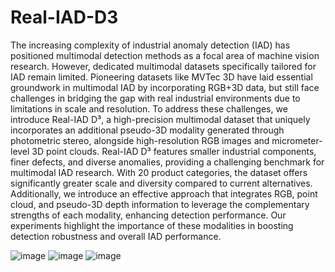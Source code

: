 # Real-IAD-D3

The increasing complexity of industrial anomaly detection (IAD) has positioned multimodal detection methods as a focal area of machine vision research. However, dedicated multimodal datasets specifically tailored for IAD remain limited. Pioneering datasets like MVTec 3D have laid essential groundwork in multimodal IAD by incorporating RGB+3D data, but still face challenges in bridging the gap with real industrial environments due to limitations in scale and resolution. To address these challenges, we introduce Real-IAD D³, a high-precision multimodal dataset that uniquely incorporates an additional pseudo-3D modality generated through photometric stereo, alongside high-resolution RGB images and micrometer-level 3D point clouds.
Real-IAD D³ features smaller industrial components, finer defects, and diverse anomalies, providing a challenging benchmark for multimodal IAD research.
With 20 product categories, the dataset offers significantly greater scale and diversity compared to current alternatives. Additionally, we introduce an effective approach that integrates RGB, point cloud, and pseudo-3D depth information to leverage the complementary strengths of each modality, enhancing detection performance. Our experiments highlight the importance of these modalities in boosting detection robustness and overall IAD performance. 

![image](https://github.com/user-attachments/assets/beb40bf9-f5d7-4755-89ac-5270a42562e9)
![image](https://github.com/user-attachments/assets/ea9382ea-aff5-4a89-abce-83ee53e80a1f)
![image](https://github.com/user-attachments/assets/5c5007ea-1727-4ced-ae34-38eb059bfb78)
